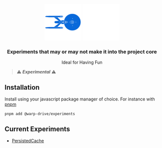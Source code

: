<p align="center">
  <img
    class="project-logo"
    src="./NCC-1701-a-blue.svg#gh-light-mode-only"
    alt="WarpDrive"
    width="120px"
    title="WarpDrive" />
  <img
    class="project-logo"
    src="./NCC-1701-a.svg#gh-dark-mode-only"
    alt="WarpDrive"
    width="120px"
    title="WarpDrive" />
</p>

<h3 align="center">Experiments that may or may not make it into the project core</h3>
<p align="center">Ideal for Having Fun</p>

> ⚠️ ***Experimental*** ⚠️

## Installation

Install using your javascript package manager of choice. For instance with [pnpm](https://pnpm.io/)

```no-highlight
pnpm add @warp-drive/experiments
```

## Current Experiments

- [PersistedCache](./src/persisted-cache/README.md)

